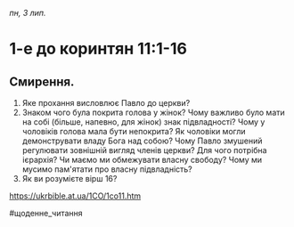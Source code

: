 
_пн, 3 лип._

# 1-е до коринтян 11:1-16

## Смирення.
1. Яке прохання висловлює Павло до церкви?
2. Знаком чого була покрита голова у жінок? Чому важливо було мати на собі (більше, напевно, для жінок) знак підвладності? Чому у чоловіків голова мала бути непокрита? Як чоловіки могли демонструвати владу Бога над собою? Чому Павло змушений регулювати зовнішній вигляд членів церкви? Для чого потрібна ієрархія? Чи маємо ми обмежувати власну свободу? Чому ми мусимо пам'ятати про власну підвладність?
3. Як ви розумієте вірш 16?

https://ukrbible.at.ua/1CO/1co11.htm 

#щоденне_читання
